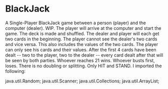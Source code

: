 # BlackJack
A Single-Player BlackJack game between a person (player) and the computer (dealer). WIP.
The player will arrive at the computer and start the game. The deck is made and shuffled. The dealer and player will each get two cards in the beginning. The player cannot see the dealer's two cards and vice versa. This also includes the values of the two cards. The player can only see his cards and their values.  After the first 4 cards have been dealt -- two to the player, two to the dealer -- every card dealt after that will be seen by both parties. Whoever reaches 21 wins. Whoever busts first, loses. There is no doubling or splitting. Only HIT and STAND. I imported the following:

 java.util.Random;
 java.util.Scanner;
 java.util.Collections;
 java.util.ArrayList;

